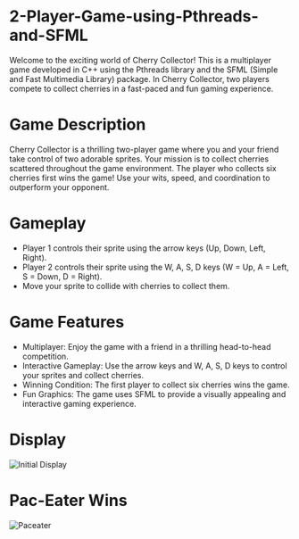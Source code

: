 # 2-Player-Game-using-Pthreads-and-SFML

Welcome to the exciting world of Cherry Collector! This is a multiplayer game developed in C++ using the Pthreads library and the SFML (Simple and Fast Multimedia Library) package. In Cherry Collector, two players compete to collect cherries in a fast-paced and fun gaming experience.

# Game Description
Cherry Collector is a thrilling two-player game where you and your friend take control of two adorable sprites. Your mission is to collect cherries scattered throughout the game environment. The player who collects six cherries first wins the game! Use your wits, speed, and coordination to outperform your opponent.

# Gameplay
- Player 1 controls their sprite using the arrow keys (Up, Down, Left, Right).
- Player 2 controls their sprite using the W, A, S, D keys (W = Up, A = Left, S = Down, D = Right).
- Move your sprite to collide with cherries to collect them.

# Game Features
- Multiplayer: Enjoy the game with a friend in a thrilling head-to-head competition.
- Interactive Gameplay: Use the arrow keys and W, A, S, D keys to control your sprites and collect cherries.
- Winning Condition: The first player to collect six cherries wins the game.
- Fun Graphics: The game uses SFML to provide a visually appealing and interactive gaming experience.

# Display 

![Initial Display](https://github.com/IbrahimRao/2-Player-Game-using-Pthreads-and-SFML/assets/66884608/6d396f34-5acb-4944-bd97-51c20ebb5b83)

# Pac-Eater Wins

![Paceater](https://github.com/IbrahimRao/2-Player-Game-using-Pthreads-and-SFML/assets/66884608/bd8be727-3ec7-44ca-859e-f8b940b44c54)

